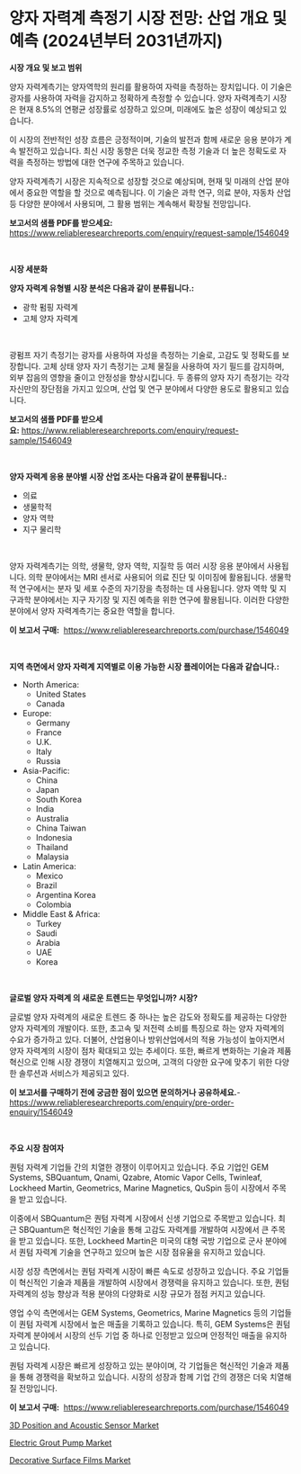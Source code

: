 <p><h1>양자 자력계 측정기 시장 전망: 산업 개요 및 예측 (2024년부터 2031년까지)</h1></p><p><strong>시장 개요 및 보고 범위</strong></p>
<p><p>양자 자력계측기는 양자역학의 원리를 활용하여 자력을 측정하는 장치입니다. 이 기술은 광자를 사용하여 자력을 감지하고 정확하게 측정할 수 있습니다. 양자 자력계측기 시장은 현재 8.5%의 연평균 성장률로 성장하고 있으며, 미래에도 높은 성장이 예상되고 있습니다.</p><p>이 시장의 전반적인 성장 흐름은 긍정적이며, 기술의 발전과 함께 새로운 응용 분야가 계속 발전하고 있습니다. 최신 시장 동향은 더욱 정교한 측정 기술과 더 높은 정확도로 자력을 측정하는 방법에 대한 연구에 주목하고 있습니다.</p><p>양자 자력계측기 시장은 지속적으로 성장할 것으로 예상되며, 현재 및 미래의 산업 분야에서 중요한 역할을 할 것으로 예측됩니다. 이 기술은 과학 연구, 의료 분야, 자동차 산업 등 다양한 분야에서 사용되며, 그 활용 범위는 계속해서 확장될 전망입니다.</p></p>
<p><strong>보고서의 샘플 PDF를 받으세요:</strong> <a href="https://www.reliableresearchreports.com/enquiry/request-sample/1546049">https://www.reliableresearchreports.com/enquiry/request-sample/1546049</a></p>
<p>&nbsp;</p>
<p><strong>시장 세분화</strong></p>
<p><strong>양자 자력계 유형별 시장 분석은 다음과 같이 분류됩니다.:</strong></p>
<p><ul><li>광학 펌핑 자력계</li><li>고체 양자 자력계</li></ul></p>
<p>&nbsp;</p>
<p><p>광펌프 자기 측정기는 광자를 사용하여 자성을 측정하는 기술로, 고감도 및 정확도를 보장합니다. 고체 상태 양자 자기 측정기는 고체 물질을 사용하여 자기 필드를 감지하며, 외부 잡음의 영향을 줄이고 안정성을 향상시킵니다. 두 종류의 양자 자기 측정기는 각각 자신만의 장단점을 가지고 있으며, 산업 및 연구 분야에서 다양한 용도로 활용되고 있습니다.</p></p>
<p><strong>보고서의 샘플 PDF를 받으세요:</strong>&nbsp;<a href="https://www.reliableresearchreports.com/enquiry/request-sample/1546049">https://www.reliableresearchreports.com/enquiry/request-sample/1546049</a></p>
<p>&nbsp;</p>
<p><strong> 양자 자력계 응용 분야별 시장 산업 조사는 다음과 같이 분류됩니다.:</strong></p>
<p><ul><li>의료</li><li>생물학적</li><li>양자 역학</li><li>지구 물리학</li></ul></p>
<p>&nbsp;</p>
<p><p>양자 자력계측기는 의학, 생물학, 양자 역학, 지질학 등 여러 시장 응용 분야에서 사용됩니다. 의학 분야에서는 MRI 센서로 사용되어 의료 진단 및 이미징에 활용됩니다. 생물학적 연구에서는 분자 및 세포 수준의 자기장을 측정하는 데 사용됩니다. 양자 역학 및 지구과학 분야에서는 지구 자기장 및 지진 예측을 위한 연구에 활용됩니다. 이러한 다양한 분야에서 양자 자력계측기는 중요한 역할을 합니다.</p></p>
<p><strong>이 보고서 구매:</strong>&nbsp; <a href="https://www.reliableresearchreports.com/purchase/1546049">https://www.reliableresearchreports.com/purchase/1546049</a></p>
<p>&nbsp;</p>
<p><strong>지역 측면에서 양자 자력계 지역별로 이용 가능한 시장 플레이어는 다음과 같습니다.:</strong></p>
<p><ul>
    <li>
        North America:
        <ul>
            <li>United States</li>
            <li>Canada</li>
        </ul>
    </li>
    <li>
        Europe:
        <ul>
            <li>Germany</li>
            <li>France</li>
            <li>U.K.</li>
            <li>Italy</li>
            <li>Russia</li>
        </ul>
    </li>
    <li>
        Asia-Pacific:
        <ul>
            <li>China</li>
            <li>Japan</li>
            <li>South Korea</li>
            <li>India</li>
            <li>Australia</li>
            <li>China Taiwan</li>
            <li>Indonesia</li>
            <li>Thailand</li>
            <li>Malaysia</li>
        </ul>
    </li>
    <li>
        Latin America:
        <ul>
            <li>Mexico</li>
            <li>Brazil</li>
            <li>Argentina Korea</li>
            <li>Colombia</li>
        </ul>
    </li>
    <li>
        Middle East & Africa:
        <ul>
            <li>Turkey</li>
            <li>Saudi</li>
            <li>Arabia</li>
            <li>UAE</li>
            <li>Korea</li>
        </ul>
    </li>
    </ul></p>
<p>&nbsp;</p>
<p><strong>글로벌 양자 자력계 의 새로운 트렌드는 무엇입니까? 시장?</strong></p>
<p><p>글로벌 양자 자력계의 새로운 트렌드 중 하나는 높은 감도와 정확도를 제공하는 다양한 양자 자력계의 개발이다. 또한, 초고속 및 저전력 소비를 특징으로 하는 양자 자력계의 수요가 증가하고 있다. 더불어, 산업용이나 방위산업에서의 적용 가능성이 높아지면서 양자 자력계의 시장이 점차 확대되고 있는 추세이다. 또한, 빠르게 변화하는 기술과 제품 혁신으로 인해 시장 경쟁이 치열해지고 있으며, 고객의 다양한 요구에 맞추기 위한 다양한 솔루션과 서비스가 제공되고 있다.</p></p>
<p><strong>이 보고서를 구매하기 전에 궁금한 점이 있으면 문의하거나 공유하세요.</strong>- <a href="https://www.reliableresearchreports.com/enquiry/pre-order-enquiry/1546049">https://www.reliableresearchreports.com/enquiry/pre-order-enquiry/1546049</a></p>
<p>&nbsp;</p>
<p><strong>주요 시장 참여자</strong></p>
<p><p>퀀텀 자력계 기업들 간의 치열한 경쟁이 이루어지고 있습니다. 주요 기업인 GEM Systems, SBQuantum, Qnami, Qzabre, Atomic Vapor Cells, Twinleaf, Lockheed Martin, Geometrics, Marine Magnetics, QuSpin 등이 시장에서 주목을 받고 있습니다.</p><p>이중에서 SBQuantum은 퀀텀 자력계 시장에서 신생 기업으로 주목받고 있습니다. 최근 SBQuantum은 혁신적인 기술을 통해 고감도 자력계를 개발하여 시장에서 큰 주목을 받고 있습니다. 또한, Lockheed Martin은 미국의 대형 국방 기업으로 군사 분야에서 퀀텀 자력계 기술을 연구하고 있으며 높은 시장 점유율을 유지하고 있습니다.</p><p>시장 성장 측면에서는 퀀텀 자력계 시장이 빠른 속도로 성장하고 있습니다. 주요 기업들이 혁신적인 기술과 제품을 개발하여 시장에서 경쟁력을 유지하고 있습니다. 또한, 퀀텀 자력계의 성능 향상과 적용 분야의 다양화로 시장 규모가 점점 커지고 있습니다.</p><p>영업 수익 측면에서는 GEM Systems, Geometrics, Marine Magnetics 등의 기업들이 퀀텀 자력계 시장에서 높은 매출을 기록하고 있습니다. 특히, GEM Systems은 퀀텀 자력계 분야에서 시장의 선두 기업 중 하나로 인정받고 있으며 안정적인 매출을 유지하고 있습니다.</p><p>퀀텀 자력계 시장은 빠르게 성장하고 있는 분야이며, 각 기업들은 혁신적인 기술과 제품을 통해 경쟁력을 확보하고 있습니다. 시장의 성장과 함께 기업 간의 경쟁은 더욱 치열해질 전망입니다.</p></p>
<p><strong>이 보고서 구매:</strong>&nbsp;&nbsp;<a href="https://www.reliableresearchreports.com/purchase/1546049">https://www.reliableresearchreports.com/purchase/1546049</a></p>
<p><p><a href="https://github.com/WillieWoodard/Market-Research-Report-List-4/blob/main/3d-position-and-acoustic-sensor-market.md">3D Position and Acoustic Sensor Market</a></p><p><a href="https://view.publitas.com/reportprime-1/electric-grout-pump-market-share-market-new-trends-analysis-report-by-type-by-application-by-end-use-by-region-and-segment-forecasts-2024-2031/">Electric Grout Pump Market</a></p><p><a href="https://ivy-potential-64b.notion.site/Decorative-Surface-Films-Market-Challenges-Opportunities-and-Growth-Drivers-and-Major-Market-Play-728145ca44f642798c31c024482cc1b6">Decorative Surface Films Market</a></p></p>
